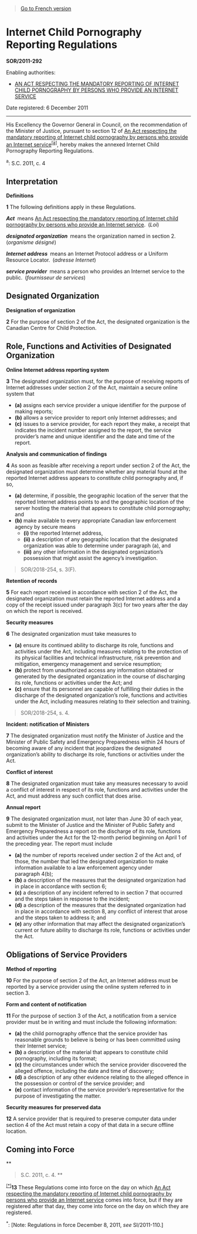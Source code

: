 > [Go to French version](/fr/Règlements/Décrets,%20ordonnances%20et%20règlements%20statutaires/2011/292.md)

# Internet Child Pornography Reporting Regulations

**SOR/2011-292**

Enabling authorities: 
- [AN ACT RESPECTING THE MANDATORY REPORTING OF INTERNET CHILD PORNOGRAPHY BY PERSONS WHO PROVIDE AN INTERNET SERVICE](/en/Acts/Statutes%20of%20Canada/2011/c.%204.md)

Date registered: 6 December 2011

----------

His Excellency the Governor General in Council, on the recommendation of the Minister of Justice, pursuant to section 12 of [An Act respecting the mandatory reporting of Internet child pornography by persons who provide an Internet service](/en/Acts/Statutes%20of%20Canada/2011/c.%204.md)<sup><a href='#fn_a'>[a]</a></sup>, hereby makes the annexed Internet Child Pornography Reporting Regulations.

<a name='fn_a'><sup>a</sup></a>: S.C. 2011, c. 4<br />




## Interpretation



**Definitions**

**1** The following definitions apply in these Regulations.

***Act*** means [An Act respecting the mandatory reporting of Internet child pornography by persons who provide an Internet service](/en/Acts/Statutes%20of%20Canada/2011/c.%204.md). (*Loi*)

***designated organization*** means the organization named in section 2. (*organisme désigné*)

***Internet address*** means an Internet Protocol address or a Uniform Resource Locator. (*adresse Internet*)

***service provider*** means a person who provides an Internet service to the public. (*fournisseur de services*)




## Designated Organization



**Designation of organization**

**2** For the purpose of section 2 of the Act, the designated organization is the Canadian Centre for Child Protection.




## Role, Functions and Activities of Designated Organization



**Online Internet address reporting system**

**3** The designated organization must, for the purpose of receiving reports of Internet addresses under section 2 of the Act, maintain a secure online system that
- **(a)** assigns each service provider a unique identifier for the purpose of making reports;
- **(b)** allows a service provider to report only Internet addresses; and
- **(c)** issues to a service provider, for each report they make, a receipt that indicates the incident number assigned to the report, the service provider’s name and unique identifier and the date and time of the report.




**Analysis and communication of findings**

**4** As soon as feasible after receiving a report under section 2 of the Act, the designated organization must determine whether any material found at the reported Internet address appears to constitute child pornography and, if so,
- **(a)** determine, if possible, the geographic location of the server that the reported Internet address points to and the geographic location of the server hosting the material that appears to constitute child pornography; and
- **(b)** make available to every appropriate Canadian law enforcement agency by secure means
	- **(i)** the reported Internet address,
	- **(ii)** a description of any geographic location that the designated organization was able to determine under paragraph (a), and
	- **(iii)** any other information in the designated organization’s possession that might assist the agency’s investigation.
> SOR/2018-254, s. 3(F).





**Retention of records**

**5** For each report received in accordance with section 2 of the Act, the designated organization must retain the reported Internet address and a copy of the receipt issued under paragraph 3(c) for two years after the day on which the report is received.




**Security measures**

**6** The designated organization must take measures to
- **(a)** ensure its continued ability to discharge its role, functions and activities under the Act, including measures relating to the protection of its physical facilities and technical infrastructure, risk prevention and mitigation, emergency management and service resumption;
- **(b)** protect from unauthorized access any information obtained or generated by the designated organization in the course of discharging its role, functions or activities under the Act; and
- **(c)** ensure that its personnel are capable of fulfilling their duties in the discharge of the designated organization’s role, functions and activities under the Act, including measures relating to their selection and training.
> SOR/2018-254, s. 4.





**Incident: notification of Ministers**

**7** The designated organization must notify the Minister of Justice and the Minister of Public Safety and Emergency Preparedness within 24 hours of becoming aware of any incident that jeopardizes the designated organization’s ability to discharge its role, functions or activities under the Act.




**Conflict of interest**

**8** The designated organization must take any measures necessary to avoid a conflict of interest in respect of its role, functions and activities under the Act, and must address any such conflict that does arise.




**Annual report**

**9** The designated organization must, not later than June 30 of each year, submit to the Minister of Justice and the Minister of Public Safety and Emergency Preparedness a report on the discharge of its role, functions and activities under the Act for the 12-month period beginning on April 1 of the preceding year. The report must include
- **(a)** the number of reports received under section 2 of the Act and, of those, the number that led the designated organization to make information available to a law enforcement agency under paragraph 4(b);
- **(b)** a description of the measures that the designated organization had in place in accordance with section 6;
- **(c)** a description of any incident referred to in section 7 that occurred and the steps taken in response to the incident;
- **(d)** a description of the measures that the designated organization had in place in accordance with section 8, any conflict of interest that arose and the steps taken to address it; and
- **(e)** any other information that may affect the designated organization’s current or future ability to discharge its role, functions or activities under the Act.




## Obligations of Service Providers



**Method of reporting**

**10** For the purpose of section 2 of the Act, an Internet address must be reported by a service provider using the online system referred to in section 3.




**Form and content of notification**

**11** For the purpose of section 3 of the Act, a notification from a service provider must be in writing and must include the following information:
- **(a)** the child pornography offence that the service provider has reasonable grounds to believe is being or has been committed using their Internet service;
- **(b)** a description of the material that appears to constitute child pornography, including its format;
- **(c)** the circumstances under which the service provider discovered the alleged offence, including the date and time of discovery;
- **(d)** a description of any other evidence relating to the alleged offence in the possession or control of the service provider; and
- **(e)** contact information of the service provider’s representative for the purpose of investigating the matter.




**Security measures for preserved data**

**12** A service provider that is required to preserve computer data under section 4 of the Act must retain a copy of that data in a secure offline location.




## Coming into Force



**
> S.C. 2011, c. 4.
**

<sup><a href='#fn_Ind5A7_hq_11650'>[*]</a></sup>**13** These Regulations come into force on the day on which [An Act respecting the mandatory reporting of Internet child pornography by persons who provide an Internet service](/en/Acts/Statutes%20of%20Canada/2011/c.%204.md) comes into force, but if they are registered after that day, they come into force on the day on which they are registered.

<a name='fn_Ind5A7_hq_11650'><sup>*</sup></a>: [Note: Regulations in force December 8, 2011, *see* SI/2011-110.]<br />


